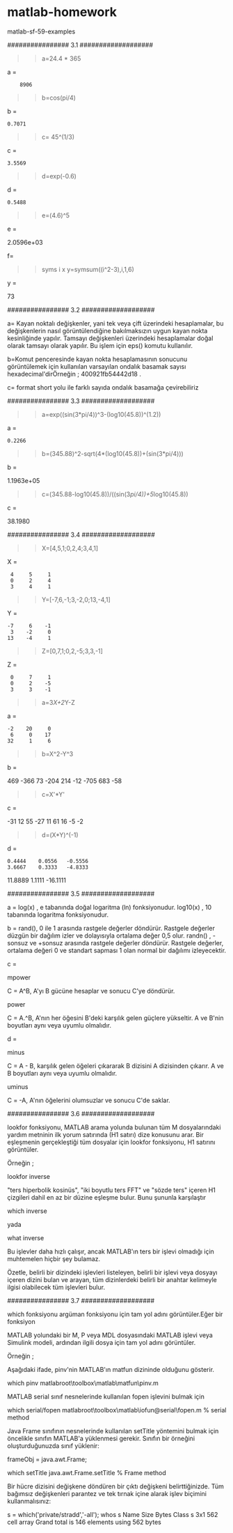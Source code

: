 # matlab-homework
matlab-sf-59-examples


################ 3.1 ###################




>> a=24.4 * 365

a =

        8906

>> b=cos(pi/4)

b =

    0.7071

>> c= 45^(1/3)

c =

    3.5569

>> d=exp(-0.6)

d =

    0.5488
>> e=(4.6)^5

e =

   2.0596e+03

f=
>> syms i x
>> y=symsum((i^2-3),i,1,6)
 
y =
 
73


################ 3.2 ###################




a= Kayan noktalı değişkenler, yani tek veya çift üzerindeki hesaplamalar, bu değişkenlerin nasıl görüntülendiğine bakılmaksızın uygun kayan nokta kesinliğinde yapılır. Tamsayı değişkenleri üzerindeki hesaplamalar doğal olarak tamsayı olarak yapılır. Bu işlem için eps() komutu kullanılır.

b=Komut penceresinde kayan nokta hesaplamasının sonucunu görüntülemek için kullanılan varsayılan ondalık basamak sayısı hexadecimal'dirÖrneğin ; 400921fb54442d18 .

c= format short yolu ile farklı sayıda ondalık basamağa çevirebiliriz




################ 3.3 ###################





>> a=exp((sin(3*pi/4))^3-(log10(45.8))^(1.2))

a =

    0.2266
>> b=(345.88)^2-sqrt(4*(log10(45.8))+(sin(3*pi/4)))

b =

   1.1963e+05
>> c=(345.88-log10(45.8))/((sin(3*pi/4))+5*log10(45.8))

c =

   38.1980






################ 3.4 ###################




>> X=[4,5,1;0,2,4;3,4,1]

X =

     4     5     1
     0     2     4
     3     4     1

>> Y=[-7,6,-1;3,-2,0;13,-4,1]

Y =

    -7     6    -1
     3    -2     0
    13    -4     1

>> Z=[0,7,1;0,2,-5;3,3,-1]

Z =

     0     7     1
     0     2    -5
     3     3    -1

>> a=3*X+2*Y-Z

a =

    -2    20     0
     6     0    17
    32     1     6

>> b=X^2-Y^3

b =

   469  -366    73
  -204   214   -12
  -705   683   -58

 
>> c=X'*Y'

c =

   -31    12    55
   -27    11    61
    16    -5    -2

>> d=(X*Y)^(-1)

d =

    0.4444    0.0556   -0.5556
    3.6667    0.3333   -4.8333
   11.8889    1.1111  -16.1111
   
   
   

################ 3.5 ###################





a = log(x) , e tabanında doğal logaritma (ln) fonksiyonudur. 
    log10(x) , 10 tabanında logaritma fonksiyonudur.

b = rand(), 0 ile 1 arasında rastgele değerler döndürür. Rastgele değerler düzgün bir dağılım izler ve dolayısıyla ortalama değer 0,5 olur.
    randn() , -sonsuz ve +sonsuz arasında rastgele değerler döndürür. Rastgele değerler, ortalama değeri 0 ve standart sapması 1 olan normal bir dağılımı izleyecektir.

c = 

mpower

C = A^B, A'yı B gücüne hesaplar ve sonucu C'ye döndürür.

power

C = A.^B, A'nın her öğesini B'deki karşılık gelen güçlere yükseltir. A ve B'nin boyutları aynı veya uyumlu olmalıdır.


d = 

minus

C = A - B, karşılık gelen öğeleri çıkararak B dizisini A dizisinden çıkarır.
A ve B boyutları aynı veya uyumlu olmalıdır.

uminus

C = -A, A'nın öğelerini olumsuzlar ve sonucu C'de saklar.




################ 3.6 ###################




lookfor fonksiyonu, MATLAB arama yolunda bulunan tüm M dosyalarındaki yardım metninin ilk yorum satırında (H1 satırı) dize konusunu arar.
Bir eşleşmenin gerçekleştiği tüm dosyalar için lookfor fonksiyonu, H1 satırını görüntüler.



Örneğin ;

 lookfor inverse 

"ters hiperbolik kosinüs", "iki boyutlu ters FFT" ve "sözde ters" içeren H1 çizgileri dahil en az bir düzine eşleşme bulur. 
Bunu şununla karşılaştır

which inverse 

yada 

what inverse

Bu işlevler daha hızlı çalışır, ancak MATLAB'ın ters bir işlevi olmadığı için muhtemelen hiçbir şey bulamaz.

Özetle, belirli bir dizindeki işlevleri listeleyen, belirli bir işlevi veya dosyayı içeren dizini bulan ve arayan, tüm dizinlerdeki belirli bir anahtar kelimeyle ilgisi olabilecek tüm işlevleri bulur.




################ 3.7 ###################





which fonksiyonu argüman fonksiyonu için tam yol adını görüntüler.Eğer bir fonksiyon 

MATLAB yolundaki bir M, P veya MDL dosyasındaki MATLAB işlevi veya Simulink modeli, ardından ilgili dosya için tam yol adını görüntüler.



Örneğin ;

Aşağıdaki ifade, pinv'nin MATLAB'ın matfun dizininde olduğunu gösterir.

which pinv
matlabroot\toolbox\matlab\matfun\pinv.m

MATLAB serial sınıf nesnelerinde kullanılan fopen işlevini bulmak için

which serial/fopen
matlabroot\toolbox\matlab\iofun\@serial\fopen.m  % serial method

Java Frame sınıfının nesnelerinde kullanılan setTitle yöntemini bulmak için öncelikle sınıfın MATLAB'a yüklenmesi gerekir. Sınıfın bir örneğini oluşturduğunuzda sınıf yüklenir:

frameObj = java.awt.Frame;

which setTitle
java.awt.Frame.setTitle  % Frame method

Bir hücre dizisini değişkene döndüren bir çıktı değişkeni belirttiğinizde. Tüm bağımsız değişkenleri parantez ve tek tırnak içine alarak işlev biçimini kullanmalısınız:

s = which('private/stradd','-all');
whos s
  Name      Size         Bytes  Class
  s         3x1            562  cell array
Grand total is 146 elements using 562 bytes

